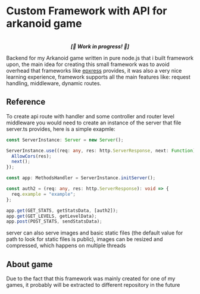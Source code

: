 # Custom Framework with API for arkanoid game

<p align='center'>
<br>
<i><b>[🚧 Work in progress! 🚧]</b></i>
</p>

Backend for my Arkanoid game written in pure node.js that i built framework upon, the main idea for creating this small framework was to avoid overhead that frameworks like [epxress](https://expressjs.com/en/api.html) provides, it was also a very nice learning experience, framework supports all the main features like: request handling, middleware, dynamic routes.

## Reference

To create api route with handler and some controller and router level middleware you would need to create an instance of the server that file server.ts provides, here is a simple exapmle:

```typescript
const ServerInstance: Server = new Server();

ServerInstance.use((req: any, res: http.ServerResponse, next: Function) => {
  AllowCors(res);
  next();
});

const app: MethodsHandler = ServerInstance.initServer();

const auth2 = (req: any, res: http.ServerResponse): void => {
  req.example = "example";
};

app.get(GET_STATS, getStatsData, [auth2]);
app.get(GET_LEVELS, getLevelData);
app.post(POST_STATS, sendStatsData);
```

server can also serve images and basic static files (the default value for path to look for static files is public), images can be resized and compressed, which happens on multiple threads

## About game

Due to the fact that this framework was mainly created for one of my games, it probably will be extracted to different repository in the future
